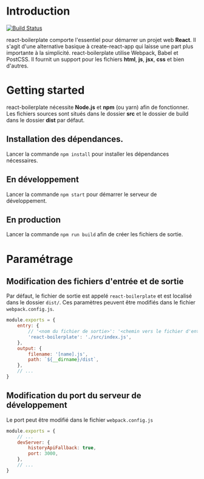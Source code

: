# Introduction


[![Build Status](https://travis-ci.org/vcarrara/react-boilerplate.svg?branch=master)](https://travis-ci.org/vcarrara/react-boilerplate)

react-boilerplate comporte l'essentiel pour démarrer un projet web **React**. Il s'agit d'une alternative basique à create-react-app qui laisse une part plus importante à la simplicité.
react-boilerplate utilise Webpack, Babel et PostCSS. Il fournit un support pour les fichiers **html**, **js**, **jsx**, **css** et bien d'autres.

# Getting started

react-boilerplate nécessite **Node.js** et **npm** (ou yarn) afin de fonctionner. Les fichiers sources sont situés dans le dossier **src** et le dossier de build dans le dossier **dist** par défaut.

## Installation des dépendances.

Lancer la commande `npm install` pour installer les dépendances nécessaires.

## En développement

Lancer la commande `npm start` pour démarrer le serveur de développement.

## En production

Lancer la commande `npm run build` afin de créer les fichiers de sortie.

# Paramétrage

## Modification des fichiers d'entrée et de sortie

Par défaut, le fichier de sortie est appelé `react-boilerplate` et est localisé dans le dossier `dist/`. Ces paramètres peuvent être modifiés dans le fichier `webpack.config.js`.

```javascript
module.exports = {
    entry: {
        // '<nom du fichier de sortie>': '<chemin vers le fichier d'entrée>'
        'react-boilerplate': './src/index.js',
    },
    output: {
        filename: '[name].js',
        path: `${__dirname}/dist`,
    },
    // ...
}
```

## Modification du port du serveur de développement

Le port peut être modifié dans le fichier `webpack.config.js`

```javascript
module.exports = {
    // ...
    devServer: {
        historyApiFallback: true,
        port: 3000,
    },
    // ...
}
```
